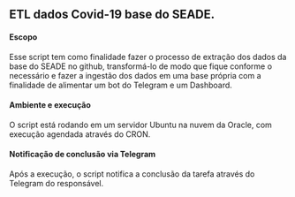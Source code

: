 ## ETL dados Covid-19 base do SEADE.

#### **Escopo**
Esse script tem como finalidade fazer o processo de extração dos dados da base do SEADE no github, transformá-lo de modo que fique conforme o necessário e fazer a ingestão dos dados em uma base própria com a finalidade de alimentar um bot do Telegram e um Dashboard.

#### **Ambiente e execução**
O script está rodando em um servidor Ubuntu na nuvem da Oracle, com execução agendada através do CRON.

#### **Notificação de conclusão via Telegram**
Após a execução, o script notifica a conclusão da tarefa através do Telegram do responsável.